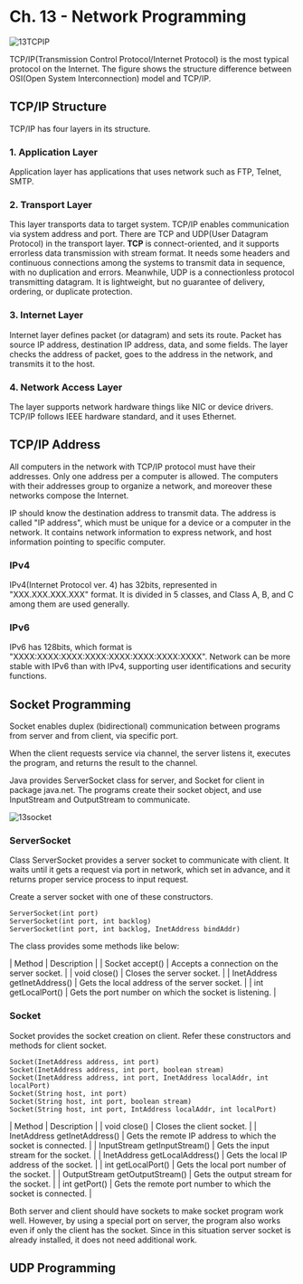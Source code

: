 # Ch. 13 - Network Programming
![13TCPIP](https://user-images.githubusercontent.com/48712088/150157893-c337e38e-4b33-45fb-b810-c75e85986ad2.png)

TCP/IP(Transmission Control Protocol/Internet Protocol) is the most typical protocol on the Internet. The figure shows the structure difference between OSI(Open System Interconnection) model and TCP/IP.
## TCP/IP Structure

TCP/IP has four layers in its structure.

### 1. Application Layer
Application layer has applications that uses network such as FTP, Telnet, SMTP.
### 2. Transport Layer
This layer transports data to target system. TCP/IP enables communication via system address and port.
There are TCP and UDP(User Datagram Protocol) in the transport layer. **TCP** is connect-oriented, and it supports errorless data transmission with stream format.
It needs some headers and continuous connections among the systems to transmit data in sequence, with no duplication and errors.
Meanwhile, UDP is a connectionless protocol transmitting datagram. It is lightweight, but no guarantee of delivery, ordering, or duplicate protection.
### 3. Internet Layer
Internet layer defines packet (or datagram) and sets its route. Packet has source IP address, destination IP address, data, and some fields. The layer checks the address of packet, goes to the address in the network, and transmits it to the host.
### 4. Network Access Layer
The layer supports network hardware things like NIC or device drivers. TCP/IP follows IEEE hardware standard, and it uses Ethernet.

## TCP/IP Address
All computers in the network with TCP/IP protocol must have their addresses. Only one address per a computer is allowed. The computers with their addresses group to organize a network, and moreover these networks compose the Internet.

IP should know the destination address to transmit data. The address is called "IP address", which must be unique for a device or a computer in the network. It contains network information to express network, and host information pointing to specific computer.

### IPv4
IPv4(Internet Protocol ver. 4) has 32bits, represented in "XXX.XXX.XXX.XXX" format. It is divided in 5 classes, and Class A, B, and C among them are used generally.

### IPv6
IPv6 has 128bits, which format is "XXXX:XXXX:XXXX:XXXX:XXXX:XXXX:XXXX:XXXX". Network can be more stable with IPv6 than with IPv4, supporting user identifications and security functions.

## Socket Programming
Socket enables duplex (bidirectional) communication between programs from server and from client, via specific port.

When the client requests service via channel, the server listens it, executes the program, and returns the result to the channel.

Java provides ServerSocket class for server, and Socket for client in package java.net.
The programs create their socket object, and use InputStream and OutputStream to communicate.

![13socket](https://user-images.githubusercontent.com/48712088/150379250-b80c2b07-79a0-4919-85d3-6410c86cc83f.png)

### ServerSocket
Class ServerSocket provides a server socket to communicate with client. It waits until it gets a request via port in network, which set in advance, and it returns proper service process to input request.

Create a server socket with one of these constructors.

    ServerSocket(int port)
    ServerSocket(int port, int backlog)
    ServerSocket(int port, int backlog, InetAddress bindAddr)
    
The class provides some methods like below:

| Method | Description |
| Socket accept() | Accepts a connection on the server socket. |
| void close() | Closes the server socket. |
| InetAddress getInetAddress() | Gets the local address of the server socket. |
| int getLocalPort() | Gets the port number on which the socket is listening. |

### Socket
Socket provides the socket creation on client. Refer these constructors and methods for client socket.

    Socket(InetAddress address, int port)
    Socket(InetAddress address, int port, boolean stream)
    Socket(InetAddress address, int port, InetAddress localAddr, int localPort)
    Socket(String host, int port)
    Socket(String host, int port, boolean stream)
    Socket(String host, int port, IntAddress localAddr, int localPort)
    
| Method | Description |
| void close() | Closes the client socket. |
| InetAddress getInetAddress() | Gets the remote IP address to which the socket is connected. |
| InputStream getInputStream() | Gets the input stream for the socket. |
| InetAddress getLocalAddress() | Gets the local IP address of the socket. |
| int getLocalPort() | Gets the local port number of the socket. |
| OutputStream getOutputStream() | Gets the output stream for the socket. |
| int getPort() | Gets the remote port number to which the socket is connected. |

Both server and client should have sockets to make socket program work well. However, by using a special port on server, the program also works even if only the client has the socket. Since in this situation server socket is already installed, it does not need additional work.

## UDP Programming
